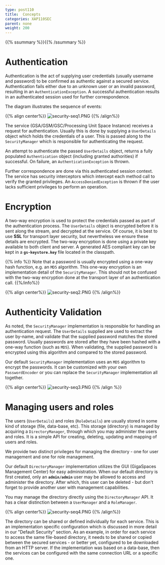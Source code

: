 ```yaml
---
type: post110
title:  Concepts
categories: XAP110SEC
parent: none
weight: 200
---
```


{{% ssummary %}}{{% /ssummary %}}

# Authentication

Authentication is the act of supplying user credentials (usually username and password) to be confirmed as authentic against a secured service. Authentication fails either due to an unknown user or an invalid password, resulting in an `AuthenticationException`. A successful authentication results in an authenticated session used for further correspondence.

The diagram illustrates the sequence of events:

{{% align center%}}
![security-seq1.PNG](/attachment_files/security-seq1.PNG)
{{% /align%}}

The service (GSA/GSM/GSC/Processing Unit Space Instance) receives a request for authentication. Usually this is done by supplying a `UserDetails` object which holds the credentials of a user. This is passed along to the `SecurityManager` which is responsible for authenticating the request.

An attempt to authenticate the passed `UserDetails` object, returns a fully populated `Authentication` object (including granted authorities) if successful. On failure, an `AuthenticationException` is thrown.

Further correspondence are done via this authenticated session context. The service has security interceptors which intercept each method call to verify the granted privileges. An `AccessDeniedException` is thrown if the user lacks sufficient privileges to perform an operation.

# Encryption

A two-way encryption is used to protect the credentials passed as part of the authentication process. The `UserDetails` object is encrypted before it is sent along the stream, and decrypted at the service. Of course, it is best to use **SSL** for transport layer security, but nevertheless we ensure these details are encrypted. The two-way encryption is done using a private key available to both client and server. A generated AES compliant key can be kept in a **`gs-keystore.key`** file located in the classpath.

{{% info %}}
Note that a password is usually encrypted using a one-way hash function, e.g. an `MD5` algorithm. This one-way encryption is an implementation detail of the `SecurityManager`. This should not be confused with the two-way encryption done at the transport layer of an authentication call.
{{%/info%}}

{{% align center%}}
![security-seq2.PNG](/attachment_files/security-seq2.PNG)
{{% /align%}}

# Authenticity Validation

As noted, the `SecurityManager` implementation is responsible for handling an authentication request. The `UserDetails` supplied are used to extract the user by-name, and validate that the supplied password matches the stored password. Usually passwords are stored after they have been hashed with a one-way function (such as `MD5`). When validating, the supplied password is encrypted using this algorithm and compared to the stored password.

Our default `SecurityManager` implementation uses an `MD5` algorithm to encrypt the passwords. It can be customized with your own `PasswordEncoder` or you can replace the `SecurityManager` implementation all together.

{{% align center%}}
![security-seq3.PNG](/attachment_files/security-seq3.PNG)
{{% /align %}}

# Managing users and roles

The users (`UserDetails`) and roles (`RoleDetails`) are usually stored in some kind of storage (file, data-base, etc). This storage (directory) is managed by acquiring a `DirectoryManager`, through which you may administer the users and roles. It is a simple API for creating, deleting, updating and mapping of users and roles.

We provide two distinct privileges for managing the directory - one for user management and one for role management.

Our default `DirectoryManager` implementation utilizes the GUI (GigaSpaces Management Center) for easy administration. When our default directory is first created, only an **`admin/admin`** user may be allowed to access and administer the directory. After which, this user can be deleted - but don't forget to provide another user with management capabilities.

You may manage the directory directly using the `DirectoryManager` API. It has a clear distinction between a `UserManager` and a `RoleManager`.

{{% align center%}}
![security-seq4.PNG](/attachment_files/security-seq4.PNG)
{{% /align%}}

The directory can be shared or defined individually for each service. This is an implementation specific configuration which is discussed in more detail in our "Default Security" section. As an example, in order for each service to access the same file-based directory, it needs to be shared or copied between the secured services - or better yet, configured to be downloaded from an HTTP server. If the implementation was based on a data-base, then the services can be configured with the same connection URL or a specific one.
